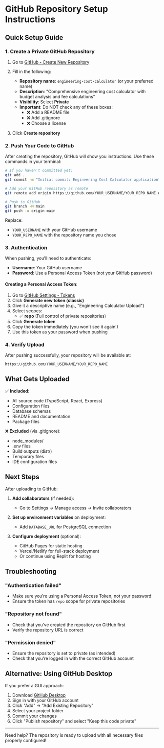 # GitHub Repository Setup Instructions

## Quick Setup Guide

### 1. Create a Private GitHub Repository

1. Go to [GitHub - Create New Repository](https://github.com/new)
2. Fill in the following:
   - **Repository name**: `engineering-cost-calculator` (or your preferred name)
   - **Description**: "Comprehensive engineering cost calculator with budget analysis and fee calculations"
   - **Visibility**: Select **Private**
   - **Important**: Do NOT check any of these boxes:
     - ❌ Add a README file
     - ❌ Add .gitignore
     - ❌ Choose a license

3. Click **Create repository**

### 2. Push Your Code to GitHub

After creating the repository, GitHub will show you instructions. Use these commands in your terminal:

```bash
# If you haven't committed yet:
git add .
git commit -m "Initial commit: Engineering Cost Calculator application"

# Add your GitHub repository as remote
git remote add origin https://github.com/YOUR_USERNAME/YOUR_REPO_NAME.git

# Push to GitHub
git branch -M main
git push -u origin main
```

Replace:
- `YOUR_USERNAME` with your GitHub username
- `YOUR_REPO_NAME` with the repository name you chose

### 3. Authentication

When pushing, you'll need to authenticate:

- **Username**: Your GitHub username
- **Password**: Use a Personal Access Token (not your GitHub password)

#### Creating a Personal Access Token:

1. Go to [GitHub Settings - Tokens](https://github.com/settings/tokens)
2. Click **Generate new token (classic)**
3. Give it a descriptive name (e.g., "Engineering Calculator Upload")
4. Select scopes:
   - ✅ **repo** (Full control of private repositories)
5. Click **Generate token**
6. Copy the token immediately (you won't see it again!)
7. Use this token as your password when pushing

### 4. Verify Upload

After pushing successfully, your repository will be available at:
```
https://github.com/YOUR_USERNAME/YOUR_REPO_NAME
```

## What Gets Uploaded

✅ **Included**:
- All source code (TypeScript, React, Express)
- Configuration files
- Database schemas
- README and documentation
- Package files

❌ **Excluded** (via .gitignore):
- node_modules/
- .env files
- Build outputs (dist/)
- Temporary files
- IDE configuration files

## Next Steps

After uploading to GitHub:

1. **Add collaborators** (if needed):
   - Go to Settings → Manage access → Invite collaborators

2. **Set up environment variables** on deployment:
   - Add `DATABASE_URL` for PostgreSQL connection

3. **Configure deployment** (optional):
   - GitHub Pages for static hosting
   - Vercel/Netlify for full-stack deployment
   - Or continue using Replit for hosting

## Troubleshooting

### "Authentication failed"
- Make sure you're using a Personal Access Token, not your password
- Ensure the token has `repo` scope for private repositories

### "Repository not found"
- Check that you've created the repository on GitHub first
- Verify the repository URL is correct

### "Permission denied"
- Ensure the repository is set to private (as intended)
- Check that you're logged in with the correct GitHub account

## Alternative: Using GitHub Desktop

If you prefer a GUI approach:

1. Download [GitHub Desktop](https://desktop.github.com/)
2. Sign in with your GitHub account
3. Click "Add" → "Add Existing Repository"
4. Select your project folder
5. Commit your changes
6. Click "Publish repository" and select "Keep this code private"

---

Need help? The repository is ready to upload with all necessary files properly configured!